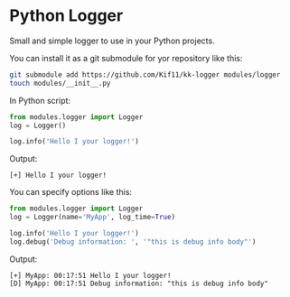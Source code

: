 # Python Logger

Small and simple logger to use in your Python projects.

You can install it as a git submodule for yor repository like this:
```bash
git submodule add https://github.com/Kif11/kk-logger modules/logger
touch modules/__init__.py
```

In Python script:
```python
from modules.logger import Logger
log = Logger()

log.info('Hello I your logger!')
```
Output:
```
[+] Hello I your logger!
```

You can specify options like this:
```python
from modules.logger import Logger
log = Logger(name='MyApp', log_time=True)

log.info('Hello I your logger!')
log.debug('Debug information: ', '"this is debug info body"')
```

Output:
```
[+] MyApp: 00:17:51 Hello I your logger!
[D] MyApp: 00:17:51 Debug information: "this is debug info body"
```
